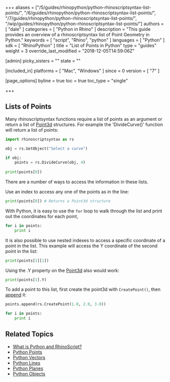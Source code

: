 +++
aliases = ["/5/guides/rhinopython/python-rhinoscriptsyntax-list-points/", "/6/guides/rhinopython/python-rhinoscriptsyntax-list-points/", "/7/guides/rhinopython/python-rhinoscriptsyntax-list-points/", "/wip/guides/rhinopython/python-rhinoscriptsyntax-list-points/"]
authors = [ "dale" ]
categories = [ "Python in Rhino" ]
description = "This guide provides an overview of a rhinoscriptsyntax list of Point Geometry in Python."
keywords = [ "script", "Rhino", "python" ]
languages = [ "Python" ]
sdk = [ "RhinoPython" ]
title = "List of Points in Python"
type = "guides"
weight = 3
override_last_modified = "2018-12-05T14:59:06Z"

[admin]
picky_sisters = ""
state = ""

[included_in]
platforms = [ "Mac", "Windows" ]
since = 0
version = [ "7" ]

[page_options]
byline = true
toc = true
toc_type = "single"

+++
 
## Lists of Points

Many rhinoscriptsyntax functions require a list of points as an argument or return a list of [Point3d](/guides/rhinopython/python-rhinoscriptsyntax-points) structures. For example the 'DivideCurve()' function will return a list of points:

```python
import rhinoscriptsyntax as rs

obj = rs.GetObject("Select a curve")

if obj:
    points = rs.DivideCurve(obj, 4)
    
print(points[0])
```

There are a number of ways to access the information in these lists.

Use an index to access any one of the points as in the line:

```python
print(points[0]) # Returns a Point3d structure
```

With Python, it is easy to use the `for` loop to walk through the list and print out the coordinates for each point,

```python
for i in points:
    print i
```

It is also possible to use nested indexes to access a specific coordinate of a point in the list.  This example will access the Y coordinate of the second point in the list:


```python
print(points[1][1])
```

Using the .Y property on the [Point3d](/guides/rhinopython/python-rhinoscriptsyntax-points) also would work:

```python
print(points[1].Y)
```

To add a point to this list, first create the point3d with `CreatePoint()`, then [append](https://docs.python.org/2/tutorial/datastructures.html) it:

```python
points.append(rs.CreatePoint(1.0, 2.0, 3.0))

for i in points:
    print i
```

## Related Topics

- [What is Python and RhinoScript?](/guides/rhinopython/what-is-rhinopython)
- [Python Points](/guides/rhinopython/python-rhinoscriptsyntax-points)
- [Python Vectors](/guides/rhinopython/python-rhinoscriptsyntax-vectors)
- [Python Lines](/guides/rhinopython/python-rhinoscriptsyntax-lines)
- [Python Planes](/guides/rhinopython/python-rhinoscriptsyntax-planes)
- [Python Objects](/guides/rhinopython/python-rhinoscriptsyntax-objects)
